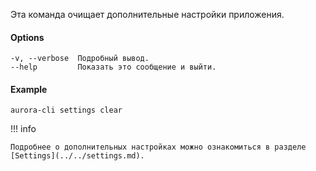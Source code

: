 Эта команда очищает дополнительные настройки приложения.

#### Options

```shell
-v, --verbose  Подробный вывод.
--help         Показать это сообщение и выйти.
```

#### Example

```shell
aurora-cli settings clear
```

!!! info

    Подробнее о дополнительных настройках можно ознакомиться в разделе [Settings](../../settings.md).
